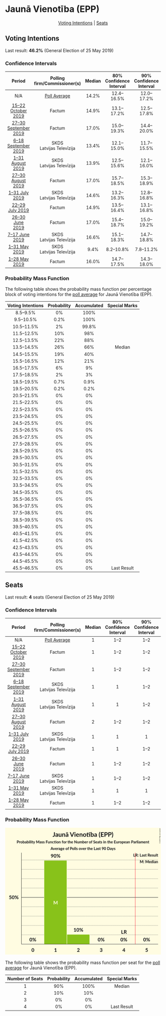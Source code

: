 # Jaunā Vienotība (EPP)

<p align="center"><a href="#voting-intentions">Voting Intentions</a> | <a href="#seats">Seats</a></p>

## Voting Intentions

Last result: **46.2%** (General Election of 25 May 2019)

### Confidence Intervals

| Period     | Polling firm/Commissioner(s) | Median | 80% Confidence Interval | 90% Confidence Interval | 95% Confidence Interval | 99% Confidence Interval |
|:----------:|:----------------:|:-----------:|:-----------------------:|:-----------------------:|:-----------------------:|:-----------------------:|
| N/A | [Poll Average](average.html) | 14.2% | 12.4–16.5% | 12.0–17.2% | 11.6–17.8% | 10.9–19.0% |
| [15–22 October 2019](2019-10-22-Factum.html) | Factum | 14.9% | 13.1–17.2% | 12.5–17.8% | 12.1–18.3% | 11.2–19.4% |
| [27–30 September 2019](2019-09-30-Factum.html) | Factum | 17.0% | 15.0–19.3% | 14.4–20.0% | 13.9–20.6% | 13.0–21.7% |
| [6–18 September 2019](2019-09-18-SKDS.html) | SKDS <br> Latvijas Televīzija | 13.4% | 12.1–15.0% | 11.7–15.5% | 11.4–15.8% | 10.7–16.6% |
| [1–31 August 2019](2019-08-31-SKDS.html) | SKDS <br> Latvijas Televīzija | 13.9% | 12.5–15.6% | 12.1–16.0% | 11.7–16.4% | 11.1–17.3% |
| [27–30 August 2019](2019-08-30-Factum.html) | Factum | 17.0% | 15.7–18.5% | 15.3–18.9% | 15.0–19.3% | 14.3–20.0% |
| [1–31 July 2019](2019-07-31-SKDS.html) | SKDS <br> Latvijas Televīzija | 14.6% | 13.2–16.3% | 12.8–16.8% | 12.4–17.2% | 11.7–18.0% |
| [22–29 July 2019](2019-07-29-Factum.html) | Factum | 14.9% | 13.5–16.4% | 13.1–16.8% | 12.8–17.2% | 12.1–18.0% |
| [26–30 June 2019](2019-06-30-Factum.html) | Factum | 17.0% | 15.4–18.7% | 15.0–19.2% | 14.6–19.6% | 13.9–20.5% |
| [7–17 June 2019](2019-06-17-SKDS.html) | SKDS <br> Latvijas Televīzija | 16.6% | 15.1–18.3% | 14.7–18.8% | 14.3–19.2% | 13.6–20.0% |
| [1–31 May 2019](2019-05-31-SKDS.html) | SKDS <br> Latvijas Televīzija | 9.4% | 8.2–10.8% | 7.8–11.2% | 7.6–11.5% | 7.0–12.3% |
| [1–28 May 2019](2019-05-28-Factum.html) | Factum | 16.0% | 14.7–17.5% | 14.3–18.0% | 14.0–18.4% | 13.3–19.1% |

### Probability Mass Function

The following table shows the probability mass function per percentage block of voting intentions for the [poll average](average.html) for Jaunā Vienotība (EPP).

| Voting Intentions | Probability | Accumulated | Special Marks |
|:-----------------:|:-----------:|:-----------:|:-------------:|
| 8.5–9.5% | 0% | 100% |  |
| 9.5–10.5% | 0.2% | 100% |  |
| 10.5–11.5% | 2% | 99.8% |  |
| 11.5–12.5% | 10% | 98% |  |
| 12.5–13.5% | 22% | 88% |  |
| 13.5–14.5% | 26% | 66% | Median |
| 14.5–15.5% | 19% | 40% |  |
| 15.5–16.5% | 12% | 21% |  |
| 16.5–17.5% | 6% | 9% |  |
| 17.5–18.5% | 2% | 3% |  |
| 18.5–19.5% | 0.7% | 0.9% |  |
| 19.5–20.5% | 0.2% | 0.2% |  |
| 20.5–21.5% | 0% | 0% |  |
| 21.5–22.5% | 0% | 0% |  |
| 22.5–23.5% | 0% | 0% |  |
| 23.5–24.5% | 0% | 0% |  |
| 24.5–25.5% | 0% | 0% |  |
| 25.5–26.5% | 0% | 0% |  |
| 26.5–27.5% | 0% | 0% |  |
| 27.5–28.5% | 0% | 0% |  |
| 28.5–29.5% | 0% | 0% |  |
| 29.5–30.5% | 0% | 0% |  |
| 30.5–31.5% | 0% | 0% |  |
| 31.5–32.5% | 0% | 0% |  |
| 32.5–33.5% | 0% | 0% |  |
| 33.5–34.5% | 0% | 0% |  |
| 34.5–35.5% | 0% | 0% |  |
| 35.5–36.5% | 0% | 0% |  |
| 36.5–37.5% | 0% | 0% |  |
| 37.5–38.5% | 0% | 0% |  |
| 38.5–39.5% | 0% | 0% |  |
| 39.5–40.5% | 0% | 0% |  |
| 40.5–41.5% | 0% | 0% |  |
| 41.5–42.5% | 0% | 0% |  |
| 42.5–43.5% | 0% | 0% |  |
| 43.5–44.5% | 0% | 0% |  |
| 44.5–45.5% | 0% | 0% |  |
| 45.5–46.5% | 0% | 0% | Last Result |


## Seats

Last result: **4** seats (General Election of 25 May 2019)

### Confidence Intervals

| Period     | Polling firm/Commissioner(s) | Median | 80% Confidence Interval | 90% Confidence Interval | 95% Confidence Interval | 99% Confidence Interval |
|:----------:|:----------------:|:------:|:-----------------------:|:-----------------------:|:-----------------------:|:-----------------------:|
| N/A | [Poll Average](average.html) | 1 | 1–2 | 1–2 | 1–2 | 1–2 |
| [15–22 October 2019](2019-10-22-Factum.html) | Factum | 1 | 1–2 | 1–2 | 1–2 | 1–2 |
| [27–30 September 2019](2019-09-30-Factum.html) | Factum | 1 | 1–2 | 1–2 | 1–2 | 1–2 |
| [6–18 September 2019](2019-09-18-SKDS.html) | SKDS <br> Latvijas Televīzija | 1 | 1 | 1–2 | 1–2 | 1–2 |
| [1–31 August 2019](2019-08-31-SKDS.html) | SKDS <br> Latvijas Televīzija | 1 | 1 | 1–2 | 1–2 | 1–2 |
| [27–30 August 2019](2019-08-30-Factum.html) | Factum | 2 | 1–2 | 1–2 | 1–2 | 1–2 |
| [1–31 July 2019](2019-07-31-SKDS.html) | SKDS <br> Latvijas Televīzija | 1 | 1 | 1 | 1–2 | 1–2 |
| [22–29 July 2019](2019-07-29-Factum.html) | Factum | 1 | 1 | 1–2 | 1–2 | 1–2 |
| [26–30 June 2019](2019-06-30-Factum.html) | Factum | 1 | 1–2 | 1–2 | 1–2 | 1–2 |
| [7–17 June 2019](2019-06-17-SKDS.html) | SKDS <br> Latvijas Televīzija | 1 | 1–2 | 1–2 | 1–2 | 1–2 |
| [1–31 May 2019](2019-05-31-SKDS.html) | SKDS <br> Latvijas Televīzija | 1 | 1 | 1 | 1 | 1 |
| [1–28 May 2019](2019-05-28-Factum.html) | Factum | 1 | 1–2 | 1–2 | 1–2 | 1–2 |

### Probability Mass Function

![Graph with seats probability mass function not yet produced](average-seats-pmf-jaunāvienotībaepp.png "Seats Probability Mass Function")

The following table shows the probability mass function per seat for the [poll average](average.html) for Jaunā Vienotība (EPP).

| Number of Seats | Probability | Accumulated | Special Marks |
|:---------------:|:-----------:|:-----------:|:-------------:|
| 1 | 90% | 100% | Median |
| 2 | 10% | 10% |  |
| 3 | 0% | 0% |  |
| 4 | 0% | 0% | Last Result |


